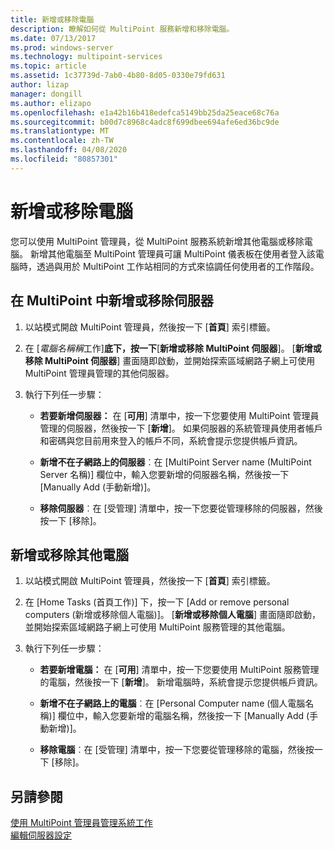 ```yaml
---
title: 新增或移除電腦
description: 瞭解如何從 MultiPoint 服務新增和移除電腦。
ms.date: 07/13/2017
ms.prod: windows-server
ms.technology: multipoint-services
ms.topic: article
ms.assetid: 1c37739d-7ab0-4b80-8d05-0330e79fd631
author: lizap
manager: dongill
ms.author: elizapo
ms.openlocfilehash: e1a42b16b418edefca5149bb25da25eace68c76a
ms.sourcegitcommit: b00d7c8968c4adc8f699dbee694afe6ed36bc9de
ms.translationtype: MT
ms.contentlocale: zh-TW
ms.lasthandoff: 04/08/2020
ms.locfileid: "80857301"
---
```

# <a name="add-or-remove-computers"></a>新增或移除電腦
您可以使用 MultiPoint 管理員，從 MultiPoint 服務系統新增其他電腦或移除電腦。 新增其他電腦至 MultiPoint 管理員可讓 MultiPoint 儀表板在使用者登入該電腦時，透過與用於 MultiPoint 工作站相同的方式來協調任何使用者的工作階段。  
  
## <a name="to-add-or-remove-servers-in-multipoint"></a>在 MultiPoint 中新增或移除伺服器  
  
1.  以站模式開啟 MultiPoint 管理員，然後按一下 [**首頁**] 索引標籤。  
  
2.  在 [*電腦名稱稱*工作]**底下，按一下**[**新增或移除 MultiPoint 伺服器**]。 [**新增或移除 MultiPoint 伺服器**] 畫面隨即啟動，並開始探索區域網路子網上可使用 MultiPoint 管理員管理的其他伺服器。  
  
3.  執行下列任一步驟：  
  
    -   **若要新增伺服器：** 在 [**可用**] 清單中，按一下您要使用 MultiPoint 管理員管理的伺服器，然後按一下 [**新增**]。 如果伺服器的系統管理員使用者帳戶和密碼與您目前用來登入的帳戶不同，系統會提示您提供帳戶資訊。  
  
    -   **新增不在子網路上的伺服器**︰在 [MultiPoint Server name (MultiPoint Server 名稱)] 欄位中，輸入您要新增的伺服器名稱，然後按一下 [Manually Add (手動新增)]。  
  
    -   **移除伺服器**︰在 [受管理] 清單中，按一下您要從管理移除的伺服器，然後按一下 [移除]。  
  
## <a name="to-add-or-remove-other-computers"></a>新增或移除其他電腦  
  
1.  以站模式開啟 MultiPoint 管理員，然後按一下 [**首頁**] 索引標籤。  
  
2.  在 [Home Tasks (首頁工作)] 下，按一下 [Add or remove personal computers (新增或移除個人電腦)]。 [**新增或移除個人電腦**] 畫面隨即啟動，並開始探索區域網路子網上可使用 MultiPoint 服務管理的其他電腦。  
  
3.  執行下列任一步驟：  
  
    -   **若要新增電腦：** 在 [**可用**] 清單中，按一下您要使用 MultiPoint 服務管理的電腦，然後按一下 [**新增**]。 新增電腦時，系統會提示您提供帳戶資訊。  
  
    -   **新增不在子網路上的電腦**︰在 [Personal Computer name (個人電腦名稱)] 欄位中，輸入您要新增的電腦名稱，然後按一下 [Manually Add (手動新增)]。  
  
    -   **移除電腦**︰在 [受管理] 清單中，按一下您要從管理移除的電腦，然後按一下 [移除]。  
  
## <a name="see-also"></a>另請參閱  
[使用 MultiPoint 管理員管理系統工作](Manage-System-Tasks-Using-MultiPoint-Manager.md)  
[編輯伺服器設定](Edit-Server-Settings.md)